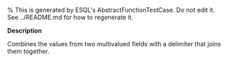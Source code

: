 % This is generated by ESQL's AbstractFunctionTestCase. Do not edit it. See ../README.md for how to regenerate it.

**Description**

Combines the values from two multivalued fields with a delimiter that joins them together.

